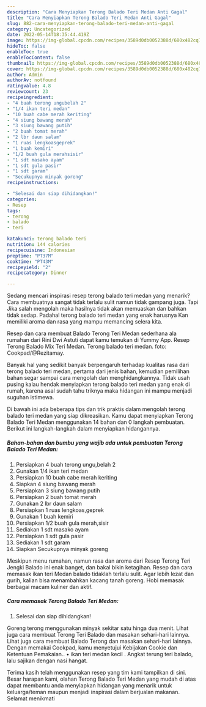 ```yaml
---
description: "Cara Menyiapkan Terong Balado Teri Medan Anti Gagal"
title: "Cara Menyiapkan Terong Balado Teri Medan Anti Gagal"
slug: 882-cara-menyiapkan-terong-balado-teri-medan-anti-gagal
category: Uncategorized
date: 2022-05-14T18:35:44.419Z
image: https://img-global.cpcdn.com/recipes/3589d0db0052388d/680x482cq70/terong-balado-teri-medan-foto-resep-utama.jpg
hideToc: false
enableToc: true
enableTocContent: false
thumbnail: https://img-global.cpcdn.com/recipes/3589d0db0052388d/680x482cq70/terong-balado-teri-medan-foto-resep-utama.jpg
cover: https://img-global.cpcdn.com/recipes/3589d0db0052388d/680x482cq70/terong-balado-teri-medan-foto-resep-utama.jpg
author: Admin
authorAv: notfound
ratingvalue: 4.8
reviewcount: 23
recipeingredient:
- "4 buah terong ungubelah 2"
- "1/4 ikan teri medan"
- "10 buah cabe merah keriting"
- "4 siung bawang merah"
- "3 siung bawang putih"
- "2 buah tomat merah"
- "2 lbr daun salam"
- "1 ruas lengkoasgeprek"
- "1 buah kemiri"
- "1/2 buah gula merahsisir"
- "1 sdt masako ayam"
- "1 sdt gula pasir"
- "1 sdt garam"
- "Secukupnya minyak goreng"
recipeinstructions:

- "Selesai dan siap dihidangkan!"
categories:
- Resep
tags:
- terong
- balado
- teri

katakunci: terong balado teri 
nutrition: 144 calories
recipecuisine: Indonesian
preptime: "PT37M"
cooktime: "PT43M"
recipeyield: "2"
recipecategory: Dinner

---
```



Sedang mencari inspirasi resep terong balado teri medan yang menarik? Cara membuatnya sangat tidak terlalu sulit namun tidak gampang juga. Tapi Jika salah mengolah maka hasilnya tidak akan memuaskan dan bahkan tidak sedap. Padahal terong balado teri medan yang enak harusnya Kan memiliki aroma dan rasa yang mampu memancing selera kita.


Resep dan cara membuat Balado Terong Teri Medan sederhana ala rumahan dari Rini Dwi Astuti dapat kamu temukan di Yummy App. Resep Terong Balado Mix Teri Medan. Terong balado teri medan. foto: Cookpad/@Rezitamay.

Banyak hal yang sedikit banyak berpengaruh terhadap kualitas rasa dari terong balado teri medan, pertama dari jenis bahan, kemudian pemilihan bahan segar sampai cara mengolah dan menghidangkannya. Tidak usah pusing kalau hendak menyiapkan terong balado teri medan yang enak di rumah, karena asal sudah tahu triknya maka hidangan ini mampu menjadi suguhan istimewa.


Di bawah ini ada beberapa tips dan trik praktis dalam mengolah terong balado teri medan yang siap dikreasikan. Kamu dapat menyiapkan Terong Balado Teri Medan menggunakan 14 bahan dan 0 langkah pembuatan. Berikut ini langkah-langkah dalam menyiapkan hidangannya.

<!--inarticleads1-->

##### Bahan-bahan dan bumbu yang wajib ada untuk pembuatan Terong Balado Teri Medan:

1. Persiapkan 4 buah terong ungu,belah 2
1. Gunakan 1/4 ikan teri medan
1. Persiapkan 10 buah cabe merah keriting
1. Siapkan 4 siung bawang merah
1. Persiapkan 3 siung bawang putih
1. Persiapkan 2 buah tomat merah
1. Gunakan 2 lbr daun salam
1. Persiapkan 1 ruas lengkoas,geprek
1. Gunakan 1 buah kemiri
1. Persiapkan 1/2 buah gula merah,sisir
1. Sediakan 1 sdt masako ayam
1. Persiapkan 1 sdt gula pasir
1. Sediakan 1 sdt garam
1. Siapkan Secukupnya minyak goreng


Meskipun menu rumahan, namun rasa dan aroma dari Resep Terong Teri Jengki Balado ini enak banget, dan bakal bikin ketagihan. Resep dan cara memasak ikan teri Medan balado tidaklah terlalu sulit. Agar lebih lezat dan gurih, kalian bisa menambahkan kacang tanah goreng. Hobi memasak berbagai macam kuliner dan aktif. 

<!--inarticleads2-->

##### Cara memasak Terong Balado Teri Medan:


1. Selesai dan siap dihidangkan!

Goreng terong menggunakan minyak sekitar satu hinga dua menit. Lihat juga cara membuat Terong Teri Balado dan masakan sehari-hari lainnya. Lihat juga cara membuat Balado Terong dan masakan sehari-hari lainnya. Dengan memakai Cookpad, kamu menyetujui Kebijakan Cookie dan Ketentuan Pemakaian.. • ikan teri medan kecil . Angkat terung teri balado, lalu sajikan dengan nasi hangat. 

Terima kasih telah menggunakan resep yang tim kami tampilkan di sini. Besar harapan kami, olahan Terong Balado Teri Medan yang mudah di atas dapat membantu anda menyiapkan hidangan yang menarik untuk keluarga/teman maupun menjadi inspirasi dalam berjualan makanan. Selamat menikmati
